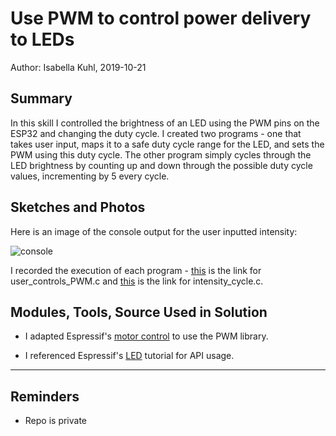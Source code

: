 #  Use PWM to control power delivery to LEDs

Author: Isabella Kuhl, 2019-10-21

## Summary
In this skill I controlled the brightness of an LED using the PWM pins on the ESP32 and changing the duty cycle. I created two programs - one that takes user input, maps it to a safe duty cycle range for the LED, and sets the PWM using this duty cycle. The other program simply cycles through the LED brightness by counting up and down through the possible duty cycle values, incrementing by 5 every cycle.

## Sketches and Photos

Here is an image of the console output for the user inputted intensity:

![console]()

I recorded the execution of each program - [this]() is the link for user_controls_PWM.c and [this]() is the link for intensity_cycle.c.

## Modules, Tools, Source Used in Solution

* I adapted Espressif's [motor control](https://github.com/espressif/esp-idf/blob/2e6398affaeeac2f7ce40457a881f2dda57ad11f/examples/peripherals/mcpwm/mcpwm_brushed_dc_control/main/mcpwm_brushed_dc_control_example.c) to use the PWM library.

* I referenced Espressif's [LED](https://docs.espressif.com/projects/esp-idf/en/latest/api-reference/peripherals/ledc.html) tutorial for API usage.

-----

## Reminders
- Repo is private
